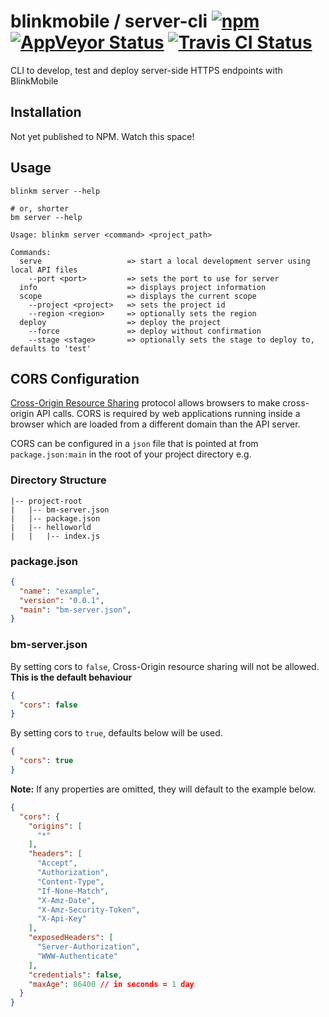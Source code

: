 # blinkmobile / server-cli [![npm](https://img.shields.io/npm/v/@blinkmobile/server-cli.svg?maxAge=2592000)](https://www.npmjs.com/package/@blinkmobile/server-cli) [![AppVeyor Status](https://ci.appveyor.com/api/projects/status/github/blinkmobile/server-cli?branch=master&svg=true)](https://ci.appveyor.com/project/blinkmobile/server-cli) [![Travis CI Status](https://travis-ci.org/blinkmobile/server-cli.svg?branch=master)](https://travis-ci.org/blinkmobile/server-cli)

CLI to develop, test and deploy server-side HTTPS endpoints with BlinkMobile


## Installation

Not yet published to NPM. Watch this space!


## Usage

```
blinkm server --help

# or, shorter
bm server --help
```

```
Usage: blinkm server <command> <project_path>

Commands:
  serve                   => start a local development server using local API files
    --port <port>         => sets the port to use for server
  info                    => displays project information
  scope                   => displays the current scope
    --project <project>   => sets the project id
    --region <region>     => optionally sets the region
  deploy                  => deploy the project
    --force               => deploy without confirmation
    --stage <stage>       => optionally sets the stage to deploy to, defaults to 'test'
```

## CORS Configuration

[Cross-Origin Resource Sharing](https://www.w3.org/TR/cors/) protocol allows browsers to make cross-origin API calls.
CORS is required by web applications running inside a browser which are loaded from a different domain than the API server.

CORS can be configured in a `json` file that is pointed at from `package.json:main` in the root of your project directory e.g.

### Directory Structure

```
|-- project-root
|   |-- bm-server.json
|   |-- package.json
|   |-- helloworld
|   |   |-- index.js
```

### package.json

```json
{
  "name": "example",
  "version": "0.0.1",
  "main": "bm-server.json",
}
```

### bm-server.json

By setting cors to `false`, Cross-Origin resource sharing will not be allowed. **This is the default behaviour**

```json
{
  "cors": false
}
```

By setting cors to `true`, defaults below will be used.

```json
{
  "cors": true
}
```

**Note:** If any properties are omitted, they will default to the example below.

```json
{
  "cors": {
    "origins": [
      "*"
    ],
    "headers": [
      "Accept",
      "Authorization",
      "Content-Type",
      "If-None-Match",
      "X-Amz-Date",
      "X-Amz-Security-Token",
      "X-Api-Key"
    ],
    "exposedHeaders": [
      "Server-Authorization",
      "WWW-Authenticate"
    ],
    "credentials": false,
    "maxAge": 86400 // in seconds = 1 day
  }
}
```
